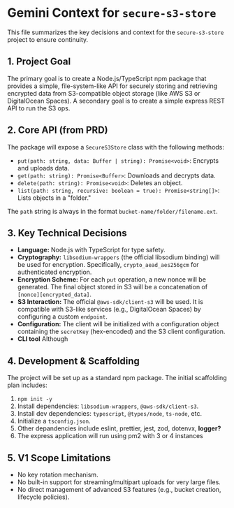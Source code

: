 # Gemini Context for `secure-s3-store`

This file summarizes the key decisions and context for the `secure-s3-store` project to ensure continuity.

## 1. Project Goal

The primary goal is to create a Node.js/TypeScript npm package that provides a simple, file-system-like API for securely storing and retrieving encrypted data from S3-compatible object storage (like AWS S3 or DigitalOcean Spaces).  A secondary goal is to create a simple express REST API to run the S3 ops.

## 2. Core API (from PRD)

The package will expose a `SecureS3Store` class with the following methods:

*   `put(path: string, data: Buffer | string): Promise<void>`: Encrypts and uploads data.
*   `get(path: string): Promise<Buffer>`: Downloads and decrypts data.
*   `delete(path: string): Promise<void>`: Deletes an object.
*   `list(path: string, recursive: boolean = true): Promise<string[]>`: Lists objects in a "folder."

The `path` string is always in the format `bucket-name/folder/filename.ext`.

## 3. Key Technical Decisions

*   **Language:** Node.js with TypeScript for type safety.
*   **Cryptography:** `libsodium-wrappers` (the official libsodium binding) will be used for encryption. Specifically, `crypto_aead_aes256gcm` for authenticated encryption.
*   **Encryption Scheme:** For each `put` operation, a new nonce will be generated. The final object stored in S3 will be a concatenation of `[nonce][encrypted_data]`.
*   **S3 Interaction:** The official `@aws-sdk/client-s3` will be used. It is compatible with S3-like services (e.g., DigitalOcean Spaces) by configuring a custom `endpoint`.
*   **Configuration:** The client will be initialized with a configuration object containing the `secretKey` (hex-encoded) and the S3 client configuration.
*   **CLI tool** Although

## 4. Development & Scaffolding

The project will be set up as a standard npm package. The initial scaffolding plan includes:

1.  `npm init -y`
2.  Install dependencies: `libsodium-wrappers`, `@aws-sdk/client-s3`.
3.  Install dev dependencies: `typescript`, `@types/node`, `ts-node`, etc.
4.  Initialize a `tsconfig.json`.
5.  Other depandencies include eslint, prettier, jest, zod, dotenvx, **logger?**
6.  The express application will run using pm2 with 3 or 4 instances

## 5. V1 Scope Limitations

*   No key rotation mechanism.
*   No built-in support for streaming/multipart uploads for very large files.
*   No direct management of advanced S3 features (e.g., bucket creation, lifecycle policies).
